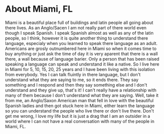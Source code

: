 # About Miami, FL 
Miami is a beautiful place full of buildings and latin people all going about there lives. As an Anglo/Sacen I am not really part of there world even though I speak Spanish.
I speak Spanish almost as well as any of the latin people, so I think, however it is quite another thing to understand there language,
especialy when you learned to speak there language as an adult. Americans are grosly outnumbered here in Miami so when it comes time to
buy anything or just ask the time of day it is very aparent that there is a wall there, a wall because of language barier. Only a person 
that has been raised speaking a language can speak and understand it like a native. So I live here in Miami for 5, 10, 15, 20, 25 years and 
I have been living with this isolation from everybody. Yes I can talk fluintly in there language, but I don't understand what they are 
saying to me, so it ends there. They say something and I respond and then they say something else and I don't understand and they give up,
that's it! I can't really have a relationship with many of them because I don't understand what they are saying. Well, take it from me, 
an Anglo/Saxon American man that fell in love with the beautiful Spanish ladies and then got stuck here in Miami, either learn the language so you can understand the people who live there or don't live there. Don't get me wrong, I
love my life but it is just a drag that I am an outsider in a world where I can not have a real conversation with many of the people in Miami, FL.
